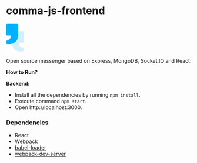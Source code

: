 # comma-js-frontend
![Comma JS Logo](/branding-assets/logo.png)

Open source messenger based on Express, MongoDB, Socket.IO and React.

**How to Run?**

**Backend:**
* Install all the dependencies by running `npm install`.
* Execute command `npm start`.
* Open http://localhost:3000.

### Dependencies

* React
* Webpack
* [babel-loader](https://github.com/babel/babel-loader)
* [webpack-dev-server](https://github.com/webpack/webpack-dev-server)

